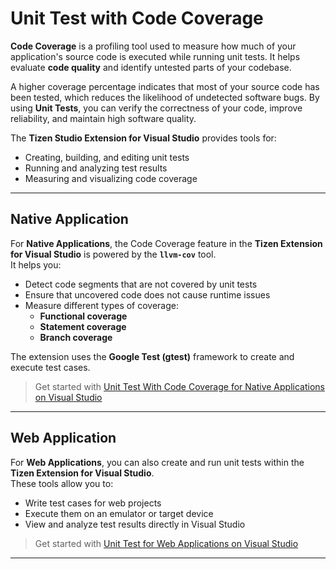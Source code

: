 # Unit Test with Code Coverage

**Code Coverage** is a profiling tool used to measure how much of your application's source code is executed while running unit tests. It helps evaluate **code quality** and identify untested parts of your codebase.  

A higher coverage percentage indicates that most of your source code has been tested, which reduces the likelihood of undetected software bugs. By using **Unit Tests**, you can verify the correctness of your code, improve reliability, and maintain high software quality.

The **Tizen Studio Extension for Visual Studio** provides tools for:
- Creating, building, and editing unit tests  
- Running and analyzing test results  
- Measuring and visualizing code coverage  

---

## Native Application

For **Native Applications**, the Code Coverage feature in the **Tizen Extension for Visual Studio** is powered by the **`llvm-cov`** tool.  
It helps you:
- Detect code segments that are not covered by unit tests  
- Ensure that uncovered code does not cause runtime issues  
- Measure different types of coverage:
  - **Functional coverage**
  - **Statement coverage**
  - **Branch coverage**

The extension uses the **Google Test (gtest)** framework to create and execute test cases.

> Get started with [Unit Test With Code Coverage for Native Applications on Visual Studio](../getting-started/test-profile-app-unit-test-code-coverage.md)

---

## Web Application

For **Web Applications**, you can also create and run unit tests within the **Tizen Extension for Visual Studio**.  
These tools allow you to:
- Write test cases for web projects  
- Execute them on an emulator or target device  
- View and analyze test results directly in Visual Studio

> Get started with [Unit Test for Web Applications on Visual Studio](../getting-started/web-app-unit-test.md)
---